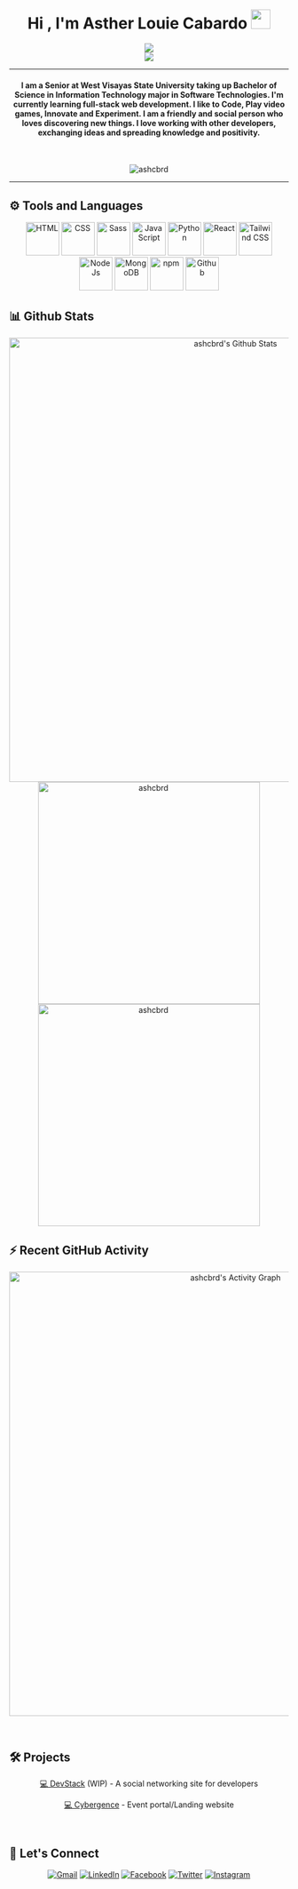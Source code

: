 <h1 align="center"> Hi , I'm Asther Louie Cabardo <img src="https://media.giphy.com/media/hvRJCLFzcasrR4ia7z/giphy.gif" width="35"></h1>
<p align="center">
 <a href="https://github.com/DenverCoder1/readme-typing-svg"><img src="https://readme-typing-svg.herokuapp.com?lines=Information+Technology+Student;Software+Technologies;Front-End+Web+Development;Nighthawk+•+Nyctophile+•+Nightjar&center=true&width=500&height=50"></a><br>
 <a href="https://media1.giphy.com/media/3oEduOXu3DBfTazzaw/giphy.gif?cid=ecf05e47iev2ed7f147xb6ye6vdtjre7zjp41f00yhxnzdtu&rid=giphy.gif&ct=g"><img src="https://media1.giphy.com/media/3oEduOXu3DBfTazzaw/giphy.gif?cid=ecf05e47iev2ed7f147xb6ye6vdtjre7zjp41f00yhxnzdtu&rid=giphy.gif&ct=g"></a>
</p>
<hr/>
<h4 align="center">I am a Senior at West Visayas State University taking up Bachelor of Science in Information Technology major in Software Technologies. I'm currently learning full-stack web development. I like to Code, Play video games, Innovate and Experiment. I am a friendly and social person who loves discovering new things. I love working with other developers, exchanging ideas and spreading knowledge and positivity.</h4>
<br>
<p align="center"> <img src="https://komarev.com/ghpvc/?username=ashcbrd&label=Profile%20views&color=0e75b6&style=plastic" alt="ashcbrd" /> </p>

<hr/>

## ⚙️ Tools and Languages

<p align="center">
 <img src="https://cdn.iconscout.com/icon/premium/png-256-thumb/html5-3-502526.png" alt="HTML" width="60px"/>
 <img src="https://cdn.iconscout.com/icon/free/png-256/css-131-722685.png" alt="CSS" width="60px"/>
 <img src="https://cdn.iconscout.com/icon/free/png-256/sass-2752078-2284895.png" alt="Sass" width="60px"/>
 <img src="https://cdn.iconscout.com/icon/free/png-256/javascript-2752148-2284965.png" alt="JavaScript" width="60px"/>
 <img src="https://cdn.iconscout.com/icon/free/png-256/python-2-226051.png" alt="Python" width="60px"/>
 <img src="https://cdn4.iconfinder.com/data/icons/logos-3/600/React.js_logo-512.png" alt="React" width="60px"/>
 <img src="https://upload.wikimedia.org/wikipedia/commons/thumb/d/d5/Tailwind_CSS_Logo.svg/1024px-Tailwind_CSS_Logo.svg.png" alt="Tailwind CSS" width="60px"/>
 <img src="https://cdn.iconscout.com/icon/free/png-256/node-js-1-1174935.png" alt="NodeJs" width="60px"/>
 <img src="https://cdn.iconscout.com/icon/free/png-256/mongodb-3521676-2945120.png" alt="MongoDB" width="60px"/>
 <img src="https://cdn.iconscout.com/icon/free/png-256/npm-226037.png" alt="npm" width="60px"/>
 <img src="https://cdn.iconscout.com/icon/free/png-256/github-1521500-1288242.png" alt="Github" width="60px"/>
</p>


## 📊 Github Stats 


  <p align="center">
    <a href="https://github.com/ryo-ma/github-profile-trophy"><img alt="ashcbrd's Github Stats" src="https://github-profile-trophy.vercel.app/?username=ashcbrd&theme=onedark&row=1" width="800px"/></a>	  
<br/>
	  <img src="https://github-readme-stats.vercel.app/api/top-langs?username=ashcbrd&show_icons=true&locale=en&layout=compact&theme=onedark" alt="ashcbrd" width="400px"/>
	  <img src="https://github-readme-streak-stats.herokuapp.com/?user=ashcbrd&theme=onedark" alt="ashcbrd" width="400px"/>
  <br/>
  </p>



## ⚡ Recent GitHub Activity

<p align="center">
	<a href="https://github.com/ashcbrd"><img alt="ashcbrd's Activity Graph" src="https://activity-graph.herokuapp.com/graph?username=ashcbrd&custom_title=Asther%20Louie's%20Contribution%20Graph&theme=react-dark" width="800px"/></a>

</p>


<br/>

## 🛠 Projects
<p align="center">
	<p align="center"><a href="https://github.com/ashcbrd/DevStack">💻 DevStack</a> (WIP) - A social networking site for developers</p>
	<p align="center"><a href="https://github.com/Blankeos/akwe-landing">💻 Cybergence</a> - Event portal/Landing website</p>
</p>

<br/>

## 🤝 Let's Connect

<p align="center">
	<a href="mailto:cabardoash@gmail.com"><img src="https://img.icons8.com/bubbles/50/000000/gmail.png" alt="Gmail"/></a>
	<a href="https://www.linkedin.com/in/asther-louie-cabardo-46b0b1213"><img src="https://img.icons8.com/bubbles/50/000000/linkedin.png" alt="LinkedIn"/></a>
	<a href="https://www.facebook.com/ashterlouie.cabardo"><img src="https://img.icons8.com/bubbles/50/000000/facebook-new.png" alt="Facebook"/></a>
	<a href="https://twitter.com/ashcbrd"><img src="https://img.icons8.com/bubbles/50/000000/twitter.png" alt="Twitter"></a>
	<a href="https://instagram.com/ashcbrd"><img src="https://img.icons8.com/bubbles/50/000000/instagram.png" alt="Instagram"></a>
</p>
	

